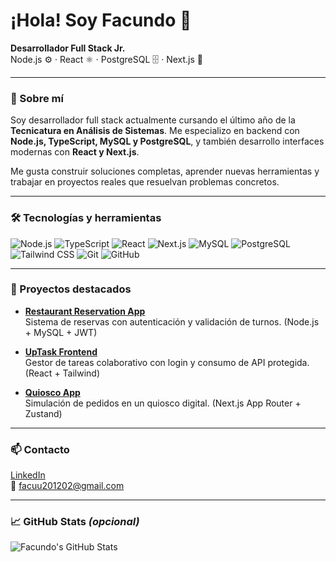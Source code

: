 # ¡Hola! Soy Facundo 👋

**Desarrollador Full Stack Jr.**  
Node.js ⚙️ · React ⚛️ · PostgreSQL 🗄️ · Next.js 🚀

---

### 🚀 Sobre mí

Soy desarrollador full stack actualmente cursando el último año de la **Tecnicatura en Análisis de Sistemas**. Me especializo en backend con **Node.js, TypeScript, MySQL y PostgreSQL**, y también desarrollo interfaces modernas con **React y Next.js**.

Me gusta construir soluciones completas, aprender nuevas herramientas y trabajar en proyectos reales que resuelvan problemas concretos.

---

### 🛠️ Tecnologías y herramientas

![Node.js](https://img.shields.io/badge/Node.js-339933?style=for-the-badge&logo=node.js&logoColor=white)
![TypeScript](https://img.shields.io/badge/TypeScript-3178C6?style=for-the-badge&logo=typescript&logoColor=white)
![React](https://img.shields.io/badge/React-61DAFB?style=for-the-badge&logo=react&logoColor=black)
![Next.js](https://img.shields.io/badge/Next.js-000000?style=for-the-badge&logo=next.js&logoColor=white)
![MySQL](https://img.shields.io/badge/MySQL-00758F?style=for-the-badge&logo=mysql&logoColor=white)
![PostgreSQL](https://img.shields.io/badge/PostgreSQL-4169E1?style=for-the-badge&logo=postgresql&logoColor=white)
![Tailwind CSS](https://img.shields.io/badge/Tailwind-06B6D4?style=for-the-badge&logo=tailwind-css&logoColor=white)
![Git](https://img.shields.io/badge/Git-F05032?style=for-the-badge&logo=git&logoColor=white)
![GitHub](https://img.shields.io/badge/GitHub-181717?style=for-the-badge&logo=github&logoColor=white)

---

### 📂 Proyectos destacados

- **[Restaurant Reservation App](https://github.com/Facu201202/Restaurant-Reservation-App)**  
  Sistema de reservas con autenticación y validación de turnos. (Node.js + MySQL + JWT)

- **[UpTask Frontend](https://github.com/Facu201202/UpTask_Frontend)**  
  Gestor de tareas colaborativo con login y consumo de API protegida. (React + Tailwind)

- **[Quiosco App](https://github.com/Facu201202/quiosco_next_app_router)**  
  Simulación de pedidos en un quiosco digital. (Next.js App Router + Zustand)

---

### 📫 Contacto

[LinkedIn](https://www.linkedin.com/in/facundo-fern%C3%A1ndez-4a4969323/)  
📧 facuu201202@gmail.com

---

### 📈 GitHub Stats *(opcional)*

![Facundo's GitHub Stats](https://github-readme-stats.vercel.app/api?username=Facu201202&show_icons=true&theme=github_dark&hide_border=true)
